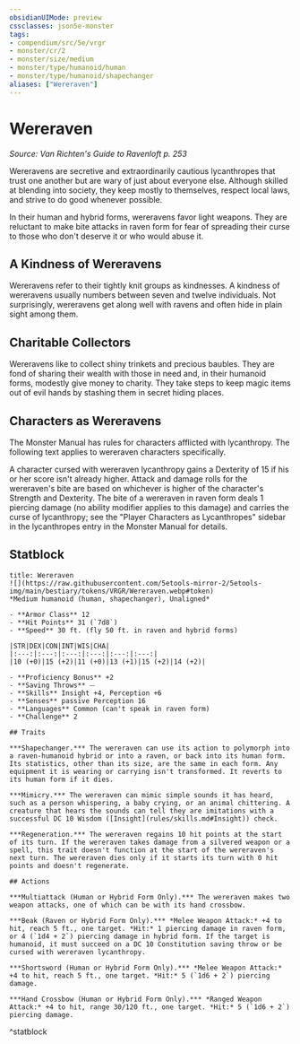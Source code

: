 ```yaml
---
obsidianUIMode: preview
cssclasses: json5e-monster
tags:
- compendium/src/5e/vrgr
- monster/cr/2
- monster/size/medium
- monster/type/humanoid/human
- monster/type/humanoid/shapechanger
aliases: ["Wereraven"]
---
```

# Wereraven
*Source: Van Richten's Guide to Ravenloft p. 253*  

Wereravens are secretive and extraordinarily cautious lycanthropes that trust one another but are wary of just about everyone else. Although skilled at blending into society, they keep mostly to themselves, respect local laws, and strive to do good whenever possible.

In their human and hybrid forms, wereravens favor light weapons. They are reluctant to make bite attacks in raven form for fear of spreading their curse to those who don't deserve it or who would abuse it.

## A Kindness of Wereravens

Wereravens refer to their tightly knit groups as kindnesses. A kindness of wereravens usually numbers between seven and twelve individuals. Not surprisingly, wereravens get along well with ravens and often hide in plain sight among them.

## Charitable Collectors

Wereravens like to collect shiny trinkets and precious baubles. They are fond of sharing their wealth with those in need and, in their humanoid forms, modestly give money to charity. They take steps to keep magic items out of evil hands by stashing them in secret hiding places.

## Characters as Wereravens

The Monster Manual has rules for characters afflicted with lycanthropy. The following text applies to wereraven characters specifically.

A character cursed with wereraven lycanthropy gains a Dexterity of 15 if his or her score isn't already higher. Attack and damage rolls for the wereraven's bite are based on whichever is higher of the character's Strength and Dexterity. The bite of a wereraven in raven form deals 1 piercing damage (no ability modifier applies to this damage) and carries the curse of lycanthropy; see the "Player Characters as Lycanthropes" sidebar in the lycanthropes entry in the Monster Manual for details.

## Statblock

```ad-statblock
title: Wereraven
![](https://raw.githubusercontent.com/5etools-mirror-2/5etools-img/main/bestiary/tokens/VRGR/Wereraven.webp#token)
*Medium humanoid (human, shapechanger), Unaligned*

- **Armor Class** 12 
- **Hit Points** 31 (`7d8`)
- **Speed** 30 ft. (fly 50 ft. in raven and hybrid forms)

|STR|DEX|CON|INT|WIS|CHA|
|:---:|:---:|:---:|:---:|:---:|:---:|
|10 (+0)|15 (+2)|11 (+0)|13 (+1)|15 (+2)|14 (+2)|

- **Proficiency Bonus** +2
- **Saving Throws** ⏤
- **Skills** Insight +4, Perception +6
- **Senses** passive Perception 16
- **Languages** Common (can't speak in raven form)
- **Challenge** 2

## Traits

***Shapechanger.*** The wereraven can use its action to polymorph into a raven-humanoid hybrid or into a raven, or back into its human form. Its statistics, other than its size, are the same in each form. Any equipment it is wearing or carrying isn't transformed. It reverts to its human form if it dies.

***Mimicry.*** The wereraven can mimic simple sounds it has heard, such as a person whispering, a baby crying, or an animal chittering. A creature that hears the sounds can tell they are imitations with a successful DC 10 Wisdom ([Insight](rules/skills.md#Insight)) check.

***Regeneration.*** The wereraven regains 10 hit points at the start of its turn. If the wereraven takes damage from a silvered weapon or a spell, this trait doesn't function at the start of the wereraven's next turn. The wereraven dies only if it starts its turn with 0 hit points and doesn't regenerate.

## Actions

***Multiattack (Human or Hybrid Form Only).*** The wereraven makes two weapon attacks, one of which can be with its hand crossbow.

***Beak (Raven or Hybrid Form Only).*** *Melee Weapon Attack:* +4 to hit, reach 5 ft., one target. *Hit:* 1 piercing damage in raven form, or 4 (`1d4 + 2`) piercing damage in hybrid form. If the target is humanoid, it must succeed on a DC 10 Constitution saving throw or be cursed with wereraven lycanthropy.

***Shortsword (Human or Hybrid Form Only).*** *Melee Weapon Attack:* +4 to hit, reach 5 ft., one target. *Hit:* 5 (`1d6 + 2`) piercing damage.

***Hand Crossbow (Human or Hybrid Form Only).*** *Ranged Weapon Attack:* +4 to hit, range 30/120 ft., one target. *Hit:* 5 (`1d6 + 2`) piercing damage.
```
^statblock